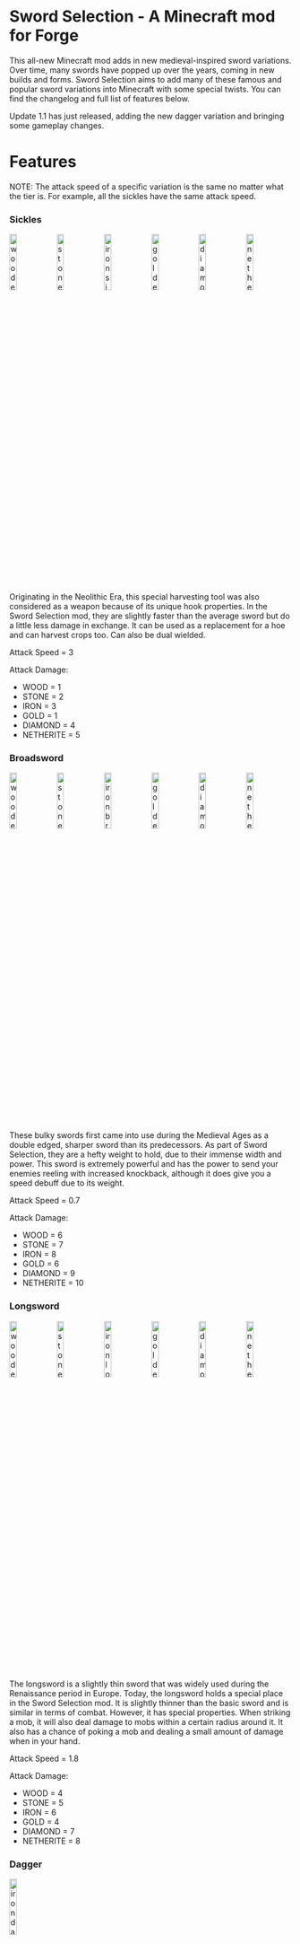 # Sword Selection - A Minecraft mod for Forge
This all-new Minecraft mod adds in new medieval-inspired sword variations. Over time, many swords have popped up over the years, coming in new builds and forms. Sword Selection aims to add many of these famous and popular sword variations into Minecraft with some special twists. You can find the changelog and full list of features below.

Update 1.1 has just released, adding the new dagger variation and bringing some gameplay changes.

# Features

NOTE: The attack speed of a specific variation is the same no matter what the tier is. For example, all the sickles have the same attack speed.

### Sickles

<img src="https://i.ibb.co/7rb5wMX/woodsickles.png" width="16%" alt="wooden sickles"></img>
<img src="https://i.ibb.co/3v0Hf0c/stonesickles.png" width="16%" alt="stone sickles"></img>
<img src="https://i.ibb.co/9v0ybjK/ironsickles.png" width="16%" alt="iron sickles"></img>
<img src="https://i.ibb.co/ph2rRbd/goldsickles.png" width="16%" alt="golden sickles"></img>
<img src="https://i.ibb.co/dPYSmQY/diamondsickles.png" width="16%" alt="diamond sickles"></img>
<img src="https://i.ibb.co/PWC8gk1/netheritesickles.png" width="16%" alt="netherite sickles"></img>

Originating in the Neolithic Era, this special harvesting tool was also considered as a weapon because of its unique hook properties. In the Sword Selection mod, they are slightly faster than the average sword but do a little less damage in exchange. It can be used as a replacement for a hoe and can harvest crops too. Can also be dual wielded.

Attack Speed = 3

Attack Damage:
- WOOD = 1
- STONE = 2
- IRON = 3
- GOLD = 1
- DIAMOND = 4
- NETHERITE = 5


### Broadsword

<img src="https://i.ibb.co/xjjWdkf/woodbroadsword.png" width="16%" alt="wooden broadsword"></img>
<img src="https://i.ibb.co/TryQwbN/stonebroadsword.png" width="16%" alt="stone broadsword"></img>
<img src="https://i.ibb.co/19jzYTF/ironbroadsword.png" width="16%" alt="iron broadsword"></img>
<img src="https://i.ibb.co/6YMmhTC/goldbroadsword.png" width="16%" alt="golden broadsword"></img>
<img src="https://i.ibb.co/5WcZ66y/diamondbroadsword.png" width="16%" alt="diamond broadsword"></img>
<img src="https://i.ibb.co/k8k26Ny/netheritebroadsword.png" width="16%" alt="netherite broadsword"></img>

These bulky swords first came into use during the Medieval Ages as a double edged, sharper sword than its predecessors. As part of Sword Selection, they are a hefty weight to hold, due to their immense width and power. This sword is extremely powerful and has the power to send your enemies reeling with increased knockback, although it does give you a speed debuff due to its weight.

Attack Speed = 0.7

Attack Damage:
- WOOD = 6
- STONE = 7
- IRON = 8
- GOLD = 6
- DIAMOND = 9
- NETHERITE = 10

### Longsword

<img src="https://i.ibb.co/F3K6j2y/woodlongsword.png" width="16%" alt="wooden longsword"></img>
<img src="https://i.ibb.co/c8GsfT2/stonelongsword.png" width="16%" alt="stone longsword"></img>
<img src="https://i.ibb.co/kBy5yCn/ironlongsword.png" width="16%" alt="iron longsword"></img>
<img src="https://i.ibb.co/jWhpQnz/goldlongsword.png" width="16%" alt="golden longsword"></img>
<img src="https://i.ibb.co/qMdFrhv/diamondlongsword.png" width="16%" alt="diamond longsword"></img>
<img src="https://i.ibb.co/99j5Czy/netheritelongsword.png" width="16%" alt="netherite longsword"></img>


The longsword is a slightly thin sword that was widely used during the Renaissance period in Europe. Today, the longsword holds a special place in the Sword Selection mod. It is slightly thinner than the basic sword and is similar in terms of combat. However, it has special properties. When striking a mob, it will also deal damage to mobs within a certain radius around it. It also has a chance of poking a mob and dealing a small amount of damage when in your hand.

Attack Speed = 1.8

Attack Damage:
- WOOD = 4
- STONE = 5
- IRON = 6
- GOLD = 4
- DIAMOND = 7
- NETHERITE = 8

### Dagger
<img src="https://i.ibb.co/vz8cs81/irondagger.png" width="16%" alt="iron dagger"></img>

The small knife known as the dagger has been used throughout human history as not only a means of self defense, but a proprietor of close combat. In this mod, the dagger is a unique weapon. With a reach distance of only 2 blocks, it redefines the concept of short range. This dagger is also deadly in the wrong hands. Right clicking it will produce a special attack in which the dagger will be injected into the mob you're looking at, essentially poisoning them as they start dying. If a mob dies to the hands of a dagger special attack, it has a 50 percent chance of dropping an iron ingot.

Because of the limitations of how a dagger can be wielded and forged in real life, only the iron tier exists. This has a chance of being changed in the future.

Attack Speed = 4

Attack Damage (IRON) = 3

### Crafting
As of version 1.0, you can input an iron, stone, wood, gold, diamond, or netherite sword into a stonecutter to get their respective variations. However, a future feature may include a custom tile entity that can craft the different variations.

![Stonecutter example](https://i.ibb.co/pffpb70/ironstuff.png)

### Other Features

#### Config Files
This mod is highly configurable. As of now, the configurable details are the durability offset of each variation (as in how far the durability is from the regular sword) and a toggle for dual wielding.

#### 

# Changelog
Here is the changelog for the recent patches/updates to the mod.

## 1.1

Gameplay changes:
- Holding the broadsword now gives a debuff of slowness due to its heavy weight
- Holding the longsword has a chance to poke/attack enemies in a certain range of the player
- The iron dagger is now in the game
    - Small reach distance of 2
    - Right click special attack inserts the dagger into the mob you're looking at which poisons it and gives it a 50% chance of dropping an iron ingot

Technical changes:
- Updated the mod to the latest 1.16.5 official mappings

## 1.0
Version 1.0 is now released. This means the mod is now in a fully playable state and has a complete list of features.

Gameplay changes:
- All the missing tiers (wood, gold, diamond, netherite) are now added for every variation, as well as recipes, models, and textures
- Attack speed is now the same for a single variation, and does not change per tier

Technical changes:
- Config files are now in a ready to edit stage, with variables for dual wielding toggles, broadsword knockback multiplier, and the durability offset of all variations

## Future Plans
Currently, I am focusing on adding new tiers of the existing sword variations. Iron and stone have already been completed, but there will be a wood, diamond, and netherite tier of each variation as well. 

Not only that, but there are plans for more variations to come in future updates. These include:
- Throwable daggers/knives
- Scythe
- Glaive
- Hammer
- Gauntlets (gloves that give more damage)
- Whip
- and much more...

In addition to more variations, here are some more plans for miscellaneous things that may be added into the mod in the future (in order of likelyness from most likely to least likely):
- Additional config variables to adjust more aspects of the mod
- Custom tile entity that can craft and uncraft each sword variation

# Technical Info
Sword Selection is built using Minecraft Forge version 36.1.0 and MCP for Minecraft 1.16.5. It is licensed under the MIT license. You can feel free to use this mod in a modpack as long as you credit me as the author.

As for future versions, I am planning to port this mod to 1.17 once Forge has released for it. 
A Fabric version is most likely not going to happen anytime soon, however it is a possibility. Feel free to port this mod to Fabric if you want to.

NOTE: This mod is a work in progress (WIP). This means that not all features are in the game yet. It is still in beta and features are being added continually. If you would like to help in the development of this mod, you can message me on CurseForge. 

# Using Sword Selection
If you want to run this mod in Minecraft, you have a few options. The best and most reliable way to access my mod is through CurseForge. Click the link in the About section of this repo to be redirected to my mod page on CurseForge. There, you can access my compiled builds as they release. 

If for some reason CurseForge doesn't work for you or you don't prefer to use it, I also post compiled builds in the releases tab of this repo. You can find the JAR download there as well.

Finally, you can build the mod yourself using the source code. However, this is NOT RECOMMENDED for people who don't have prior knowledge about computers. To do this, you can download the zip file from the home page. Or, you can clone the repository using the following command:
`git clone https://github.com/SneK152/SwordSelection.git`

Next, you want to make sure you have the Java 8 JDK installed, or else you may not be able to compile the build and it will throw an error. You can find JDK builds at [AdoptOpenJDK](https://adoptopenjdk.net). 

Open your OS terminal and cd into the project folder. You should be in the folder with the gradle files and the src folder. Use `gradlew build` for Windows or `./gradlew build` for MacOS/Linux to build the project. It will run for some time, then output the JAR file in build/libs. Drag and drop that into your mod folder and you're good to go!
